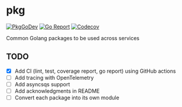 # pkg

[![PkgGoDev](https://pkg.go.dev/badge/github.com/checkaayush/pkg)](https://pkg.go.dev/github.com/checkaayush/pkg)
[![Go Report](https://goreportcard.com/badge/github.com/checkaayush/pkg)](https://goreportcard.com/report/github.com/checkaayush/pkg)
[![Codecov](https://codecov.io/gh/checkaayush/pkg/branch/main/graph/badge.svg)](https://codecov.io/gh/checkaayush/pkg)

Common Golang packages to be used across services

## TODO

- [x] Add CI (lint, test, coverage report, go report) using GitHub actions
- [ ] Add tracing with OpenTelemetry
- [ ] Add asyncsqs support
- [ ] Add acknowledgments in README
- [ ] Convert each package into its own module